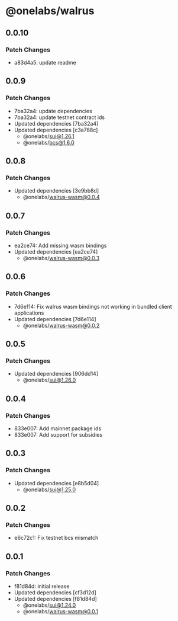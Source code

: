 # @onelabs/walrus

## 0.0.10

### Patch Changes

- a83d4a5: update readme

## 0.0.9

### Patch Changes

- 7ba32a4: update dependencies
- 7ba32a4: update testnet contract ids
- Updated dependencies [7ba32a4]
- Updated dependencies [c3a788c]
  - @onelabs/sui@1.26.1
  - @onelabs/bcs@1.6.0

## 0.0.8

### Patch Changes

- Updated dependencies [3e9bb8d]
  - @onelabs/walrus-wasm@0.0.4

## 0.0.7

### Patch Changes

- ea2ce74: Add missing wasm bindings
- Updated dependencies [ea2ce74]
  - @onelabs/walrus-wasm@0.0.3

## 0.0.6

### Patch Changes

- 7d6e114: Fix walrus wasm bindings not working in bundled client applications
- Updated dependencies [7d6e114]
  - @onelabs/walrus-wasm@0.0.2

## 0.0.5

### Patch Changes

- Updated dependencies [906dd14]
  - @onelabs/sui@1.26.0

## 0.0.4

### Patch Changes

- 833e007: Add mainnet package ids
- 833e007: Add support for subsidies

## 0.0.3

### Patch Changes

- Updated dependencies [e8b5d04]
  - @onelabs/sui@1.25.0

## 0.0.2

### Patch Changes

- e6c72c1: Fix testnet bcs mismatch

## 0.0.1

### Patch Changes

- f81d84d: initial release
- Updated dependencies [cf3d12d]
- Updated dependencies [f81d84d]
  - @onelabs/sui@1.24.0
  - @onelabs/walrus-wasm@0.0.1
